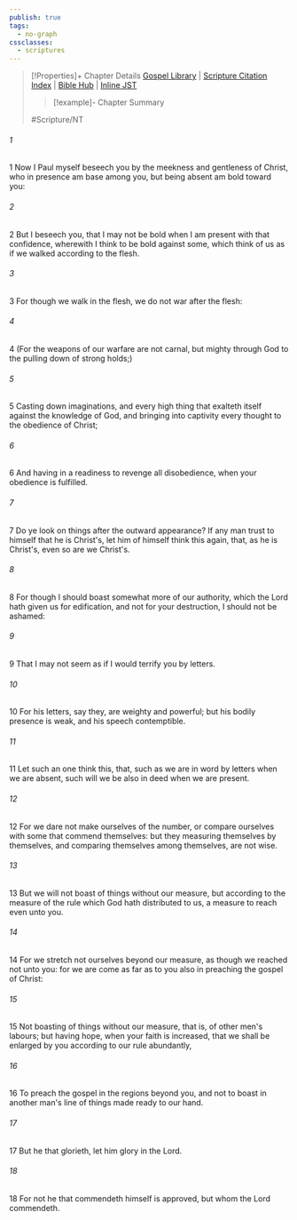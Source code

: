 ```yaml
---
publish: true
tags:
  - no-graph
cssclasses:
  - scriptures
---
```

>[!Properties]+ Chapter Details
>[Gospel Library](https://churchofjesuschrist.org/study/scriptures/nt/2-cor/10?lang=eng)    |    [Scripture Citation Index](https://scriptures.byu.edu/#0930a::c0930a)    |    [Bible Hub](https://biblehub.com/2_corinthians/10.htm)    |    [Inline JST](https://scripturetoolbox.com/html/ic/2Corinthians/10.html)
>>[!example]- Chapter Summary
>> 
> 
>
>#Scripture/NT
###### 1
1 Now I Paul myself beseech you by the meekness and gentleness of Christ, who in presence am base among you, but being absent am bold toward you:
###### 2
2 But I beseech you, that I may not be bold when I am present with that confidence, wherewith I think to be bold against some, which think of us as if we walked according to the flesh.
###### 3
3 For though we walk in the flesh, we do not war after the flesh:
###### 4
4 (For the weapons of our warfare are not carnal, but mighty through God to the pulling down of strong holds;)
###### 5
5 Casting down imaginations, and every high thing that exalteth itself against the knowledge of God, and bringing into captivity every thought to the obedience of Christ;
###### 6
6 And having in a readiness to revenge all disobedience, when your obedience is fulfilled.
###### 7
7 Do ye look on things after the outward appearance? If any man trust to himself that he is Christ's, let him of himself think this again, that, as he is Christ's, even so are we Christ's.
###### 8
8 For though I should boast somewhat more of our authority, which the Lord hath given us for edification, and not for your destruction, I should not be ashamed:
###### 9
9 That I may not seem as if I would terrify you by letters.
###### 10
10 For his letters, say they, are weighty and powerful; but his bodily presence is weak, and his speech contemptible.
###### 11
11 Let such an one think this, that, such as we are in word by letters when we are absent, such will we be also in deed when we are present.
###### 12
12 For we dare not make ourselves of the number, or compare ourselves with some that commend themselves: but they measuring themselves by themselves, and comparing themselves among themselves, are not wise.
###### 13
13 But we will not boast of things without our measure, but according to the measure of the rule which God hath distributed to us, a measure to reach even unto you.
###### 14
14 For we stretch not ourselves beyond our measure, as though we reached not unto you: for we are come as far as to you also in preaching the gospel of Christ:
###### 15
15 Not boasting of things without our measure, that is, of other men's labours; but having hope, when your faith is increased, that we shall be enlarged by you according to our rule abundantly,
###### 16
16 To preach the gospel in the regions beyond you, and not to boast in another man's line of things made ready to our hand.
###### 17
17 But he that glorieth, let him glory in the Lord.
###### 18
18 For not he that commendeth himself is approved, but whom the Lord commendeth.
